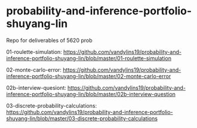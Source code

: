 # probability-and-inference-portfolio-shuyang-lin
Repo for deliverables of 5620 prob

01-roulette-simulation: https://github.com/vandylins19/probability-and-inference-portfolio-shuyang-lin/blob/master/01-roulette-simulation

02-monte-carlo-error: https://github.com/vandylins19/probability-and-inference-portfolio-shuyang-lin/blob/master/02-monte-carlo-error

02b-interview-quesiont: https://github.com/vandylins19/probability-and-inference-portfolio-shuyang-lin/blob/master/02b-interview-question

03-discrete-probability-calculations: https://github.com/vandylins19/probability-and-inference-portfolio-shuyang-lin/blob/master/03-discrete-probability-calculations
